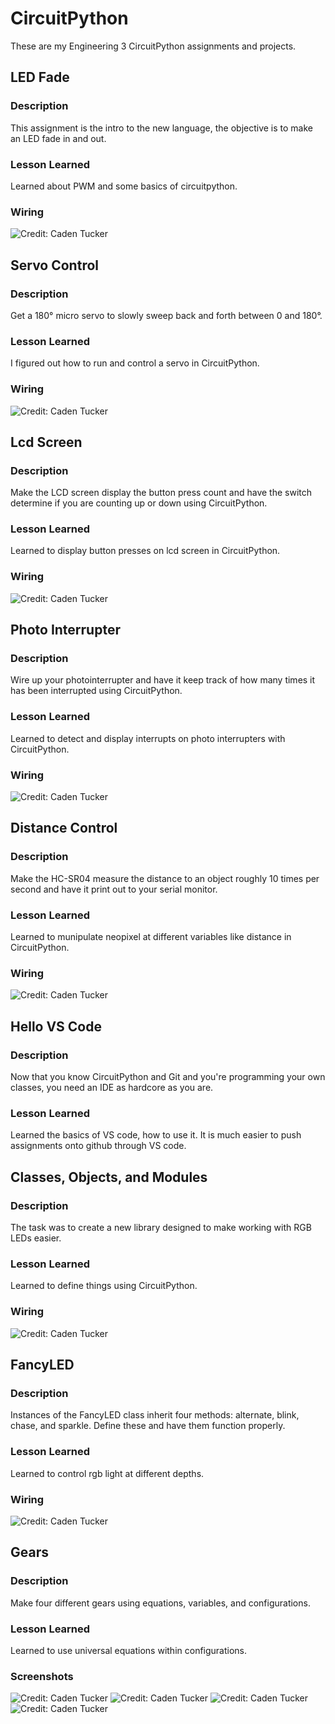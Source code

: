# CircuitPython
These are my Engineering 3 CircuitPython assignments and projects.

## LED Fade 
### Description
 This assignment is the intro to the new language, the objective is to make an LED fade in and out.
### Lesson Learned
Learned about PWM and some basics of circuitpython.
### Wiring
![Credit: Caden Tucker](https://github.com/ctucker02/CircuitPython/blob/master/media/ledfadepic.png)

## Servo Control 
### Description
 Get a 180° micro servo to slowly sweep back and forth between 0 and 180°.
### Lesson Learned
I figured out how to run and control a servo in CircuitPython.
### Wiring
![Credit: Caden Tucker](https://raw.githubusercontent.com/ctucker02/CircuitPython/master/media/servopicture.jpg)

## Lcd Screen 
### Description
 Make the LCD screen display the button press count and have the switch determine if you are counting up or down using CircuitPython.
### Lesson Learned
Learned to display button presses on lcd screen in CircuitPython.
### Wiring
![Credit: Caden Tucker](https://github.com/ctucker02/CircuitPython/blob/master/media/buttonpressgif.gif)

## Photo Interrupter 
### Description
 Wire up your photointerrupter and have it keep track of how many times it has been interrupted using CircuitPython.
### Lesson Learned
Learned to detect and display interrupts on photo interrupters with CircuitPython.
### Wiring
![Credit: Caden Tucker](https://github.com/ctucker02/CircuitPython/blob/master/media/photointerruptergif.gif)

## Distance Control 
### Description
 Make the HC-SR04 measure the distance to an object roughly 10 times per second and have it print out to your serial monitor.
### Lesson Learned
Learned to munipulate neopixel at different variables like distance in CircuitPython.
### Wiring
![Credit: Caden Tucker](https://github.com/ctucker02/CircuitPython/blob/master/media/distancesensor2.gif)

## Hello VS Code 
### Description
 Now that you know CircuitPython and Git and you're programming your own classes, you need an IDE as hardcore as you are.
### Lesson Learned
Learned the basics of VS code, how to use it.
It is much easier to push assignments onto github through VS code.

## Classes, Objects, and Modules 
### Description
 The task was to create a new library designed to make working with RGB LEDs easier. 
### Lesson Learned
Learned to define things using CircuitPython.
### Wiring
![Credit: Caden Tucker](https://github.com/ctucker02/CircuitPython/blob/master/media/ledswitchgif.gif)

## FancyLED 
### Description
 Instances of the FancyLED class inherit four methods: alternate, blink, chase, and sparkle. Define these and have them function properly.
### Lesson Learned
Learned to control rgb light at different depths.
### Wiring
![Credit: Caden Tucker](https://github.com/ctucker02/CircuitPython/blob/master/media/FancyLEDgif.gif)

## Gears 
### Description
 Make four different gears using equations, variables, and configurations.
### Lesson Learned
Learned to use universal equations within configurations.
### Screenshots
![Credit: Caden Tucker](https://github.com/ctucker02/CircuitPython/blob/master/media/swgear.PNG)
![Credit: Caden Tucker](https://github.com/ctucker02/CircuitPython/blob/master/media/swgear2.PNG)
![Credit: Caden Tucker](https://github.com/ctucker02/CircuitPython/blob/master/media/swgear3.PNG)
![Credit: Caden Tucker](https://github.com/ctucker02/CircuitPython/blob/master/media/swgear4.PNG)